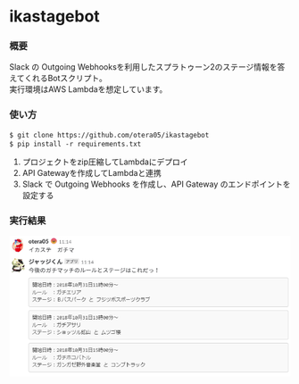 # ikastagebot

### 概要
Slack の Outgoing Webhooksを利用したスプラトゥーン2のステージ情報を答えてくれるBotスクリプト。  
実行環境はAWS Lambdaを想定しています。


### 使い方
```
$ git clone https://github.com/otera05/ikastagebot
$ pip install -r requirements.txt
```

1. プロジェクトをzip圧縮してLambdaにデプロイ
2. API Gatewayを作成してLambdaと連携
3. Slack で Outgoing Webhooks を作成し、API Gateway のエンドポイントを設定する

### 実行結果

![スクリーンショット](./screenshot.png "スクリーンショット")